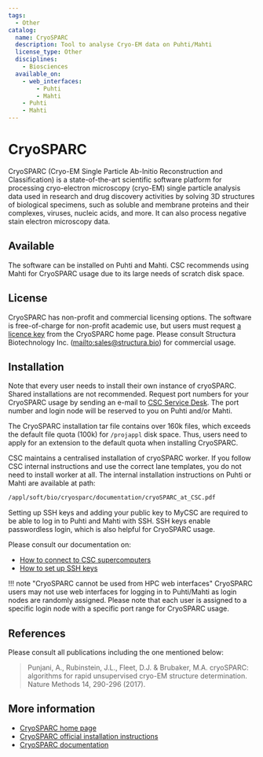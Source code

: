 ```yaml
---
tags:
  - Other
catalog:
  name: CryoSPARC
  description: Tool to analyse Cryo-EM data on Puhti/Mahti
  license_type: Other
  disciplines:
    - Biosciences
  available_on:
    - web_interfaces:
        - Puhti
        - Mahti
    - Puhti
    - Mahti
---
```


# CryoSPARC

CryoSPARC (Cryo-EM Single Particle Ab-Initio Reconstruction and Classification)
is a state-of-the-art scientific software platform for processing cryo-electron
microscopy (cryo-EM) single particle analysis data used in research and drug
discovery activities by solving 3D structures of biological specimens, such as
soluble and membrane proteins and their complexes, viruses, nucleic acids, and
more. It can also process negative stain electron microscopy data.

## Available

The software can be installed on Puhti and Mahti. CSC recommends using Mahti
for CryoSPARC usage due to its large needs of scratch disk space.

## License

CryoSPARC has non-profit and commercial licensing options. The software is
free-of-charge for non-profit academic use, but users must request
[a licence key](https://cryosparc.com/download/) from the CryoSPARC home page.
Please consult Structura Biotechnology Inc. (<mailto:sales@structura.bio>) for
commercial usage.

## Installation

Note that every user needs to install their own instance of cryoSPARC. Shared
installations are not recommended. Request port numbers for your CryoSPARC
usage by sending an e-mail to [CSC Service Desk](../support/contact.md). The
port number and login node will be reserved to you on Puhti and/or Mahti.

The CryoSPARC installation tar file contains over 160k files, which exceeds the
default file quota (100k) for `/projappl` disk space. Thus, users need to apply
for an extension to the default quota when installing CryoSPARC.

CSC maintains a centralised installation of cryoSPARC worker. If you follow CSC
internal instructions and use the correct lane templates, you do not need to
install worker at all. The internal installation instructions on Puhti or Mahti
are available at path:

```bash
/appl/soft/bio/cryosparc/documentation/cryoSPARC_at_CSC.pdf
```

Setting up SSH keys and adding your public key to MyCSC are required to be able
to log in to Puhti and Mahti with SSH. SSH keys enable passwordless login,
which is also helpful for CryoSPARC usage.

Please consult our documentation on:

- [How to connect to CSC supercomputers](../computing/connecting/index.md)
- [How to set up SSH keys](../computing/connecting/ssh-keys.md)

!!! note "CryoSPARC cannot be used from HPC web interfaces"
    CryoSPARC users may not use web interfaces for logging in to Puhti/Mahti as
    login nodes are randomly assigned. Please note that each user is assigned
    to a specific login node with a specific port range for CryoSPARC usage.

## References

Please consult all publications including the one mentioned below:

> Punjani, A., Rubinstein, J.L., Fleet, D.J. & Brubaker, M.A. cryoSPARC:
algorithms for rapid unsupervised cryo-EM structure determination. Nature
Methods 14, 290-296 (2017).

## More information

- [CryoSPARC home page](https://cryosparc.com/)
- [CryoSPARC official installation instructions](https://guide.cryosparc.com/setup-configuration-and-management/how-to-download-install-and-configure)
- [CryoSPARC documentation](https://guide.cryosparc.com/)  
